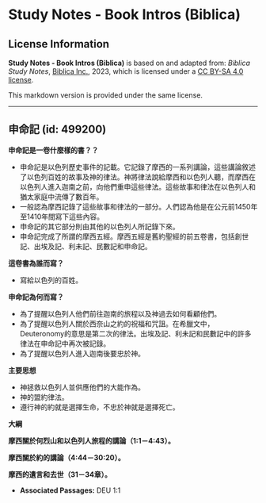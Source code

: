 # Study Notes - Book Intros (Biblica)

## License Information

**Study Notes - Book Intros (Biblica)** is based on and adapted from: _Biblica Study Notes_, [Biblica Inc.](https://www.biblica.com/), 2023, which is licensed under a [CC BY-SA 4.0 license](https://creativecommons.org/licenses/by-sa/4.0/legalcode.en).

This markdown version is provided under the same license.



--------------------------------

## 申命記 (id: 499200)

**申命記是一卷什麼樣的書？？**

* 申命記是以色列歷史事件的記載。它記錄了摩西的一系列講論，這些講論敘述了以色列百姓的故事及神的律法。神將律法說給摩西和以色列人聽，而摩西在以色列人進入迦南之前，向他們重申這些律法。這些故事和律法在以色列人和猶太家庭中流傳了數百年。
* 一般認為摩西記錄了這些故事和律法的一部分。人們認為他是在公元前1450年至1410年間寫下這些內容。
* 申命記的其它部分則由其他的以色列人所記錄下來。
* 申命記完成了所謂的摩西五經。摩西五經是舊約聖經的前五卷書，包括創世記、出埃及記、利未記、民數記和申命記。

**這卷書為誰而寫？**

* 寫給以色列的百姓。

**申命記為何而寫？**

* 為了提醒以色列人他們前往迦南的旅程以及神過去如何看顧他們。
* 為了提醒以色列人關於西奈山之約的祝福和咒詛。在希臘文中，Deuteronomy的意思是第二次的律法。出埃及記、利未記和民數記中的許多律法在申命記中再次被記錄。
* 為了提醒以色列人進入迦南後要忠於神。

**主要思想**

* 神拯救以色列人並供應他們的大能作為。
* 神的盟約律法。
* 遵行神的約就是選擇生命，不忠於神就是選擇死亡。

**大綱**

**摩西關於何烈山和以色列人旅程的講論（1:1－4:43）。**

**摩西關於約的講論（4:44－30:20）。**

**摩西的遺言和去世（31－34章）。**

* **Associated Passages:** DEU 1:1

